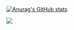 
[![Anurag's GitHub stats](https://github-readme-stats.vercel.app/api?username=Draco1js&theme=synthwave&show_icons=true)](https://github.com/Draco1js)

[![](https://discord.c99.nl/widget/theme-1/427435240093646849.png)](https://discord.com/users/427435240093646849)
